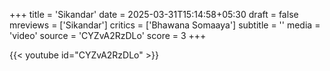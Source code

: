 +++
title = 'Sikandar'
date = 2025-03-31T15:14:58+05:30
draft = false
mreviews = ['Sikandar']
critics = ['Bhawana Somaaya']
subtitle = ''
media = 'video'
source = 'CYZvA2RzDLo'
score = 3
+++

{{< youtube id="CYZvA2RzDLo" >}}
